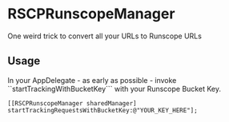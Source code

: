 RSCPRunscopeManager
===================

One weird trick to convert all your URLs to Runscope URLs


Usage
-----

In your AppDelegate - as early as possible - invoke ``startTrackingWithBucketKey``` with your Runscope Bucket Key.


    [[RSCPRunscopeManager sharedManager] startTrackingRequestsWithBucketKey:@"YOUR_KEY_HERE"];

